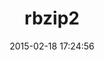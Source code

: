 ---
layout: post
title:  "rbzip2"
repo:   "koraktor/rbzip2"
date:   2015-02-18 17:24:56
gemurl: https://github.com/koraktor/rbzip2
---